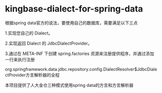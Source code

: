 # kingbase-dialect-for-spring-data

根据spring data官方的说法，要使用自己的数据库，需要满足以下三点

1.实现您自己的 Dialect。

2.实现返回 Dialect 的 JdbcDialectProvider。

3.通过在 META-INF 下创建 spring.factories 资源来注册提供程序，并通过添加一行来执行注册

org.springframework.data.jdbc.repository.config.DialectResolver$JdbcDialectProvider方言解析器的全程

本项目提供了人大金仓三种模式使用spring data的方言和方言解析器
